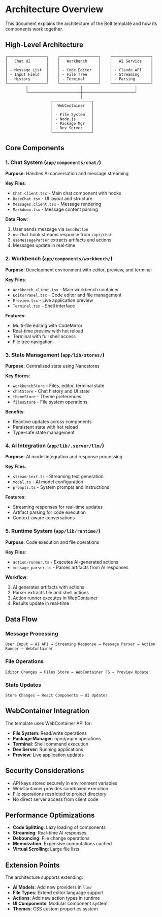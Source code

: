 # Architecture Overview

This document explains the architecture of the Bolt template and how its components work together.

## High-Level Architecture

```
┌─────────────────┐    ┌─────────────────┐    ┌─────────────────┐
│   Chat UI       │    │   Workbench     │    │   AI Service    │
│                 │    │                 │    │                 │
│ - Message List  │    │ - Code Editor   │    │ - Claude API    │
│ - Input Field   │    │ - File Tree     │    │ - Streaming     │
│ - History       │    │ - Terminal      │    │ - Parsing       │
└─────────────────┘    └─────────────────┘    └─────────────────┘
         │                       │                       │
         └───────────────────────┼───────────────────────┘
                                 │
                    ┌─────────────────┐
                    │  WebContainer   │
                    │                 │
                    │ - File System   │
                    │ - Node.js       │
                    │ - Package Mgr   │
                    │ - Dev Server    │
                    └─────────────────┘
```

## Core Components

### 1. Chat System (`app/components/chat/`)

**Purpose**: Handles AI conversation and message streaming

**Key Files**:
- `Chat.client.tsx` - Main chat component with hooks
- `BaseChat.tsx` - UI layout and structure
- `Messages.client.tsx` - Message rendering
- `Markdown.tsx` - Message content parsing

**Data Flow**:
1. User sends message via `SendButton`
2. `useChat` hook streams response from `/api/chat`
3. `useMessageParser` extracts artifacts and actions
4. Messages update in real-time

### 2. Workbench (`app/components/workbench/`)

**Purpose**: Development environment with editor, preview, and terminal

**Key Files**:
- `Workbench.client.tsx` - Main workbench container
- `EditorPanel.tsx` - Code editor and file management
- `Preview.tsx` - Live application preview
- `Terminal.tsx` - Shell interface

**Features**:
- Multi-file editing with CodeMirror
- Real-time preview with hot reload
- Terminal with full shell access
- File tree navigation

### 3. State Management (`app/lib/stores/`)

**Purpose**: Centralized state using Nanostores

**Key Stores**:
- `workbenchStore` - Files, editor, terminal state
- `chatStore` - Chat history and UI state
- `themeStore` - Theme preferences
- `filesStore` - File system operations

**Benefits**:
- Reactive updates across components
- Persistent state with hot reload
- Type-safe state management

### 4. AI Integration (`app/lib/.server/llm/`)

**Purpose**: AI model integration and response processing

**Key Files**:
- `stream-text.ts` - Streaming text generation
- `model.ts` - AI model configuration
- `prompts.ts` - System prompts and instructions

**Features**:
- Streaming responses for real-time updates
- Artifact parsing for code execution
- Context-aware conversations

### 5. Runtime System (`app/lib/runtime/`)

**Purpose**: Code execution and file operations

**Key Files**:
- `action-runner.ts` - Executes AI-generated actions
- `message-parser.ts` - Parses artifacts from AI responses

**Workflow**:
1. AI generates artifacts with actions
2. Parser extracts file and shell actions
3. Action runner executes in WebContainer
4. Results update in real-time

## Data Flow

### Message Processing
```
User Input → AI API → Streaming Response → Message Parser → Action Runner → WebContainer
```

### File Operations
```
Editor Changes → Files Store → WebContainer FS → Preview Update
```

### State Updates
```
Store Changes → React Components → UI Updates
```

## WebContainer Integration

The template uses WebContainer API for:

- **File System**: Read/write operations
- **Package Manager**: npm/pnpm operations  
- **Terminal**: Shell command execution
- **Dev Server**: Running applications
- **Preview**: Live application updates

## Security Considerations

- API keys stored securely in environment variables
- WebContainer provides sandboxed execution
- File operations restricted to project directory
- No direct server access from client code

## Performance Optimizations

- **Code Splitting**: Lazy loading of components
- **Streaming**: Real-time AI responses
- **Debouncing**: File change operations
- **Memoization**: Expensive computations cached
- **Virtual Scrolling**: Large file lists

## Extension Points

The architecture supports extending:

- **AI Models**: Add new providers in `llm/`
- **File Types**: Extend editor language support
- **Actions**: Add new action types in runtime
- **UI Components**: Modular component system
- **Themes**: CSS custom properties system